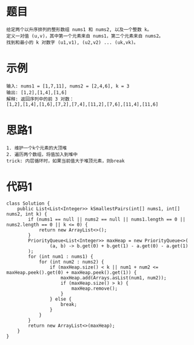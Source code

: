 # 题目
    给定两个以升序排列的整形数组 nums1 和 nums2, 以及一个整数 k。 
    定义一对值 (u,v)，其中第一个元素来自 nums1，第二个元素来自 nums2。 
    找到和最小的 k 对数字 (u1,v1), (u2,v2) ... (uk,vk)。 
    
# 示例
    输入: nums1 = [1,7,11], nums2 = [2,4,6], k = 3
    输出: [1,2],[1,4],[1,6]
    解释: 返回序列中的前 3 对数：
    [1,2],[1,4],[1,6],[7,2],[7,4],[11,2],[7,6],[11,4],[11,6]
    
# 思路1
    1. 维护一个k个元素的大顶堆
    2. 遍历两个数组，将值加入到堆中
    trick: 内层循环时，如果当前值大于堆顶元素，则break
    
# 代码1
```
class Solution {
    public List<List<Integer>> kSmallestPairs(int[] nums1, int[] nums2, int k) {
        if (nums1 == null || nums2 == null || nums1.length == 0 || nums2.length == 0 || k <= 0) {
            return new ArrayList<>();
        }
        PriorityQueue<List<Integer>> maxHeap = new PriorityQueue<>(
                (a, b) -> b.get(0) + b.get(1) - a.get(0) - a.get(1)
        );
        for (int num1 : nums1) {
            for (int num2 : nums2) {
                if (maxHeap.size() < k || num1 + num2 <= maxHeap.peek().get(0) + maxHeap.peek().get(1)) {
                    maxHeap.add(Arrays.asList(num1, num2));
                    if (maxHeap.size() > k) {
                        maxHeap.remove();
                    }
                } else {
                    break;
                }
            }
        }
        return new ArrayList<>(maxHeap);
    }
}
```
